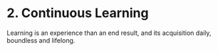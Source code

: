 # 2. Continuous Learning

Learning is an experience than an end result, and its acquisition daily, boundless and lifelong. 
